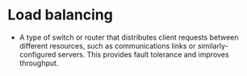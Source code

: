 # Load balancing 
- A type of switch or router that distributes client requests between different resources, such as communications links or similarly-configured servers. This provides fault tolerance and improves throughput.

